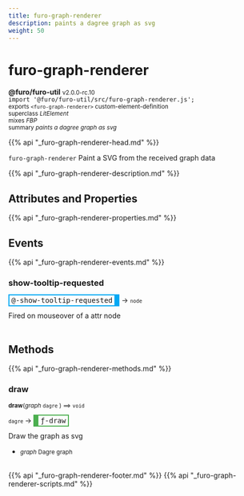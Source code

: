 ```yaml
---
title: furo-graph-renderer
description: paints a dagree graph as svg
weight: 50
---
```


# furo-graph-renderer
**@furo/furo-util** <small>v2.0.0-rc.10</small>
<br>`import '@furo/furo-util/src/furo-graph-renderer.js';`<small>
<br>exports `<furo-graph-renderer>` custom-element-definition
<br>superclass *LitElement*
<br> mixes *FBP*</small>
<br><small>summary *paints a dagree graph as svg*</small>

{{% api "_furo-graph-renderer-head.md" %}}

`furo-graph-renderer`
Paint a SVG from the received graph data

{{% api "_furo-graph-renderer-description.md" %}}


## Attributes and Properties
{{% api "_furo-graph-renderer-properties.md" %}}




## Events
{{% api "_furo-graph-renderer-events.md" %}}

### **show-tooltip-requested**
<span  style="border-width:2px 10px 2px 2px; border-style: solid;border-color:  rgb(2, 168, 244);font-family:monospace; padding:2px 4px;">@-show-tooltip-requested</span>
→ <small>`node`</small>

 Fired on mouseover of a attr node
<br><br>

## Methods
{{% api "_furo-graph-renderer-methods.md" %}}


### **draw**
<small>**draw**(*graph* `dagre` ) ⟹ `void`</small>

<small>`dagre` </small> →
<span  style="border-width:2px 2px 2px 10px; border-style: solid;border-color:  rgb(76, 175, 80);font-family:monospace; padding:2px 4px;">ƒ-draw</span>

Draw the graph as svg

- <small>*graph* Dagre graph</small>
<br><br>





{{% api "_furo-graph-renderer-footer.md" %}}
{{% api "_furo-graph-renderer-scripts.md" %}}
